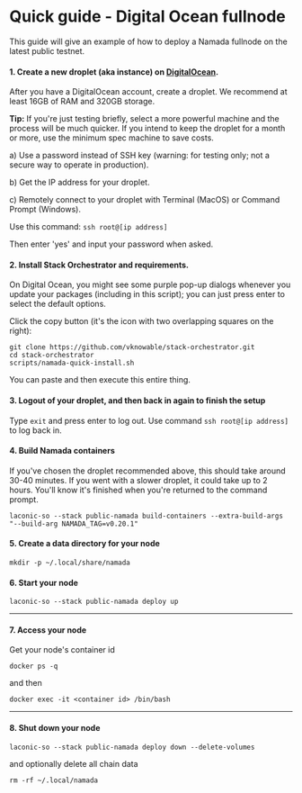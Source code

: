 # Quick guide - Digital Ocean fullnode
This guide will give an example of how to deploy a Namada fullnode on the latest public testnet.

#### 1. Create a new droplet (aka instance) on [DigitalOcean](https://cloud.digitalocean.com).
After you have a DigitalOcean account, create a droplet. We recommend at least 16GB of RAM and 320GB storage.

**Tip:** If you're just testing briefly, select a more powerful machine and the process will be much quicker. If you intend to keep the droplet for a month or more, use the minimum spec machine to save costs.

a) Use a password instead of SSH key (warning: for testing only; not a secure way to operate in production).

b) Get the IP address for your droplet.

c) Remotely connect to your droplet with Terminal (MacOS) or Command Prompt (Windows).

Use this command: `ssh root@[ip address]`

Then enter 'yes' and input your password when asked.

#### 2. Install Stack Orchestrator and requirements.
On Digital Ocean, you might see some purple pop-up dialogs whenever you update your packages (including in this script); you can just press enter to select the default options.

Click the copy button (it's the icon with two overlapping squares on the right): 
```
git clone https://github.com/vknowable/stack-orchestrator.git
cd stack-orchestrator
scripts/namada-quick-install.sh
```
You can paste and then execute this entire thing.

#### 3. Logout of your droplet, and then back in again to finish the setup
Type `exit` and press enter to log out. Use command `ssh root@[ip address]` to log back in.

#### 4. Build Namada containers
If you've chosen the droplet recommended above, this should take around 30-40 minutes. If you went with a slower droplet, it could take up to 2 hours. You'll know it's finished when you're returned to the command prompt.
```
laconic-so --stack public-namada build-containers --extra-build-args "--build-arg NAMADA_TAG=v0.20.1"
```
#### 5. Create a data directory for your node
```
mkdir -p ~/.local/share/namada
```
#### 6. Start your node
```
laconic-so --stack public-namada deploy up
```
---
#### 7. Access your node
Get your node's container id
```
docker ps -q
```
and then
```
docker exec -it <container id> /bin/bash
```
---
#### 8. Shut down your node
```
laconic-so --stack public-namada deploy down --delete-volumes
```
and optionally delete all chain data
```
rm -rf ~/.local/namada
```
